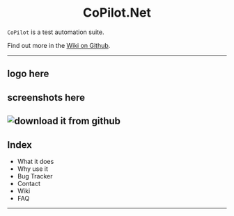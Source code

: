 <h1 align="center">CoPilot.Net</h1>

`CoPilot` is a test automation suite.

Find out more in the [Wiki on Github](../../wiki).

---
logo here
---
screenshots here
---
![download it from github](https://user-images.githubusercontent.com/28795922/183650250-e1704138-8697-47fb-8584-5f9b0db5caae.jpg)
---
## Index
  
- What it does
- Why use it
- Bug Tracker
- Contact
- Wiki
- FAQ
---  
  
